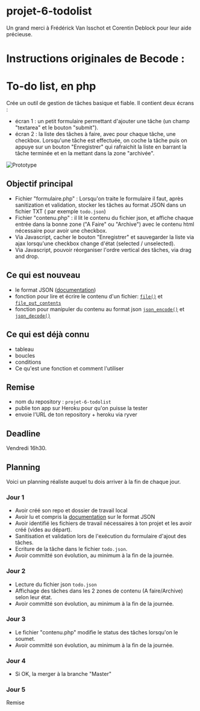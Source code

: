# projet-6-todolist

Un grand merci à Frédérick Van Isschot et Corentin Deblock pour leur aide précieuse.

# Instructions originales de Becode :

# To-do list, en php

Crée un outil de gestion de tâches basique et fiable. Il contient deux écrans :  

- écran 1 : un petit formulaire permettant d'ajouter une tâche (un champ "textarea" et le bouton "submit").
- écran 2 : la liste des tâches à faire, avec pour chaque tâche, une checkbox. Lorsqu'une tâche est effectuée, on coche la tâche puis on appuye sur un bouton "Enregistrer" qui rafraichit la liste en barrant la tâche terminée et en la mettant dans la zone "archivée".

![Prototype](todolist.png)

## Objectif principal

- Fichier "formulaire.php" : Lorsqu'on traite le formulaire il faut, après sanitization et validation, stocker les tâches au format JSON dans un fichier TXT ( par exemple `todo.json`)
- Fichier "contenu.php" : il lit le contenu du fichier json, et affiche chaque entrée dans la bonne zone ("A Faire" ou "Archive") avec le contenu html nécessaire pour avoir une checkbox.
- Via Javascript, cacher le bouton "Enregistrer" et sauvegarder la liste via ajax lorsqu'une checkbox change d'état (selected / unselected).
- Via Javascript, pouvoir réorganiser l'ordre vertical des tâches, via drag and drop.

## Ce qui est nouveau

- le format JSON ([documentation](https://www.alsacreations.com/article/lire/1675-json-stockage-leger-pratique-donnees-multitypes.html))
- fonction pour lire et écrire le contenu d'un fichier: [`file()`](http://php.net/manual/en/function.file.php) et [`file_put_contents`](http://php.net/manual/en/function.file-put-contents.php)
- fonction pour manipuler du contenu au format json [`json_encode()`](http://php.net/manual/en/function.json-encode.php) et [`json_decode()`](http://php.net/manual/en/function.json-decode.php)

## Ce qui est déjà connu
- tableau
- boucles
- conditions
- Ce qu'est une fonction et comment l'utiliser

## Remise
- nom du repository : `projet-6-todolist`
- publie ton app sur Heroku pour qu'on puisse la tester
- envoie l'URL de ton repository + heroku via ryver

## Deadline
Vendredi 16h30.

## Planning
Voici un planning réaliste auquel tu dois arriver à la fin de chaque jour.

### Jour 1
- Avoir créé son repo et dossier de travail local
- Avoir lu et compris la [documentation](https://www.alsacreations.com/article/lire/1675-json-stockage-leger-pratique-donnees-multitypes.html) sur le format JSON 
- Avoir identifié les fichiers de travail nécessaires à ton projet et les avoir créé (vides au départ).
- Sanitisation et validation lors de l'exécution du formulaire d'ajout des tâches.
- Ecriture de la tâche dans le fichier `todo.json`.
- Avoir committé son évolution, au minimum à la fin de la journée.

### Jour 2
- Lecture du fichier json `todo.json`
- Affichage des tâches dans les 2 zones de contenu (A faire/Archive) selon leur état.
- Avoir committé son évolution, au minimum à la fin de la journée.

### Jour 3
- Le fichier "contenu.php" modifie le status des tâches lorsqu'on le soumet.
- Avoir committé son évolution, au minimum à la fin de la journée.
	
### Jour 4
- Si OK, la merger à la branche "Master"

### Jour 5
Remise
